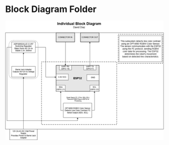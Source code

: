 # Block Diagram Folder
![David Diaz Block Diagram](https://github.com/daviddiaz01/daviddiaz01.github.io/raw/main/docs/BlockDiagram/David-Diaz-Block-Diagram-Team305.png)

